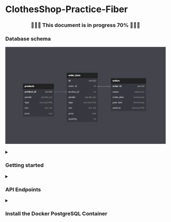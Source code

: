# ClothesShop-Practice-Fiber
<h3 align="center">🚨🚨🚨 This document is in progress 70% 🚨🚨🚨</h3>

<h3>Database schema</h3>

<p align="center">
<img src="./resource/db_schema.jpg">
<p>
<details><summary><h3>Getting started</h3></summary>
<p>
<ul>
<li>
 
<strong>Install</strong>
 
```
$ git clone https://github.com/santichoks/ClothesShop-Practice-Fiber.git
$ cd ClothesShop-Practice-Fiber
$ go get -u
```
</li>
 
<li>
 
<strong>Setting up your local environment</strong>
 
create an `.env` file in the application root directory.
 
```
FIBER_HOST=localhost
FIBER_PORT=3000
DB_HOST=localhost
DB_PORT=1150
DB_DATABASE=clothes_shop
DB_USERNAME=postgres
DB_PASSWORD=123456
DB_SSL_MODE=disable
```
</li>
 
</ul>
</p>
</details>

<details><summary><h3>API Endpoints</h3></summary>
<p>
<ul>
<li>

<p><strong>Get Products</strong></p>

|Endpoint|Method|Optional Params|Example|
|:-:|:-:|-|-|
|`/products`|GET|`gender [Men, Women]`|`http://localhost:3000/products?gender=Men`|
||||`http://localhost:3000/products?gender=Men&gender=Women`|
|||`size [XS, S, M, L, XL]`|`http://localhost:3000/products?size=L`|
||||`http://localhost:3000/products?size=L&size=XL`|
|||`style [Red, Black, Batman, Spiderman]`|`http://localhost:3000/products?style=Batman`|
||||`http://localhost:3000/products?style=Batman&style=Spiderman`|
|||`limit [amounts_per_page]`|`http://localhost:3000/products?limit=5`|
|||`page [page_number]`|`http://localhost:3000/products?page=1`|

<strong>Example :</strong> `http://localhost:3000/products?gender=Men&style=Batman&style=Spiderman&size=L&size=XL`

```
[
    {
        "product_id": 14,
        "gender": "Men",
        "style": "Batman",
        "size": "L",
        "price": 430
    },
    {
        "product_id": 15,
        "gender": "Men",
        "style": "Batman",
        "size": "XL",
        "price": 450
    },
    {
        "product_id": 24,
        "gender": "Men",
        "style": "Spiderman",
        "size": "L",
        "price": 430
    },
    {
        "product_id": 25,
        "gender": "Men",
        "style": "Spiderman",
        "size": "XL",
        "price": 450
    }
]
```

</li>

<li>

<strong>Get Orders</strong>

|Endpoint|Method|Optional Params|Example|
|:-:|:-:|-|-|
|`/orders`|GET|`start_date [yyyy-mm-dd]`|`http://localhost:3000/orders?start_date=2022-11-16&end_date=2022-11-30`|
|||`end_date [yyyy-mm-dd]`|`http://localhost:3000/orders?start_date=2022-11-16&end_date=2022-11-30`|
|||`status [placed_order, paid, shipping_out, completed]`|`http://localhost:3000/orders?status=shipping_out`|
||||`http://localhost:3000/orders?status=shipping_out&status=completed`|
|||`limit [amounts_per_page]`|`http://localhost:3000/orders?limit=5`|
|||`page [page_number]`|`http://localhost:3000/orders?page=1`|

<strong>Example :</strong> `http://localhost:3000/orders?start_date=2022-11-16&end_date=2022-11-30&status=shipping_out&status=completed`
 
```
[
    {
        "order_id": 3,
        "status": "shipping_out",
        "order_date": "2022-11-16T05:15:34.343Z",
        "paid_date": "2022-11-18T05:15:46.041Z",
        "address": "940 Lat Krabang"
    },
    {
        "order_id": 4,
        "status": "completed",
        "order_date": "2022-11-18T05:15:46.874Z",
        "paid_date": "2022-11-20T05:18:47.435Z",
        "address": "940 Lat Krabang"
    },
    {
        "order_id": 8,
        "status": "shipping_out",
        "order_date": "2022-11-26T05:20:32.128Z",
        "paid_date": "2022-11-28T05:21:46.05Z",
        "address": "940 Lat Krabang"
    },
    {
        "order_id": 9,
        "status": "completed",
        "order_date": "2022-11-28T05:21:46.359Z",
        "paid_date": "2022-11-30T05:21:55.679Z",
        "address": "940 Lat Krabang"
    }
]
```
</li>

<li>

<strong>Create Order</strong>

|Endpoint|Method|Optional Params|Example|
|:-:|:-:|:-:|-|
|`/orders`|POST|-|`http://localhost:3000/orders`|

<p><strong>JSON Body format</strong></p>

```
{
    "product_details": {
        "product_id":[6],
        "gender":["Women"],
        "style":["Black"],
        "size":["XS"],
        "price":[290],
        "quantity":[1]
    },
    "address":"12/9 Phaholyothin Sukhumvit Bangkok 10900"
}
```
<strong>Note :</strong> The same index of the array represents the same product detail.
```
{
    "product_details": {
        "product_id":[1, 2, 3],
        "gender":["Men", "Men", "Men"],
        "style":["Red", "Red", "Red"],
        "size":["XS", "S", "M"],
        "price":[400, 400, 420],
        "quantity":[1, 3, 5]
    },
    "address":"12/9 Phaholyothin Sukhumvit Bangkok 10900"
}
```

<strong>Example :</strong> `http://127.0.0.1:3000/orders`
 
```
{
    "status": "order has been created"
}
```
</li>
</ul>
</p>
</details>
<details><summary><h3>Install the Docker PostgreSQL Container</h3></summary>
<p>
<ul>
 
<li>

<strong>Pull image</strong>
<p><a href="https://hub.docker.com/_/postgres">PostgreSQL Docker Image</a></p>

```
$ docker pull postgres:alpine
```
</li>
 
<li>

<strong>Run the container</strong>

```
$ docker run --name PostgreSQL -e POSTGRES_PASSWORD=123456 -p 1150:5432 -d postgres:alpine
```
</li>
 
<li>

<strong>Create a database</strong>

```
$ docker exec -it PostgreSQL bash
```

```
$ psql -U postgres
```

```
$ CREATE DATABASE clothes_shop;
```
</li>
 
<li>

<strong>Check if the database has been created</strong>
 
```
$ \l
```
</li>

</ul>
</p>
</details>
